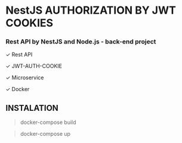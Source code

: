 # NestJS AUTHORIZATION BY JWT COOKIES


### Rest API by NestJS and Node.js - back-end project

✓ Rest API

✓ JWT-AUTH-COOKIE

✓ Microservice

✓ Docker

## INSTALATION 
> docker-compose build

> docker-compose up
